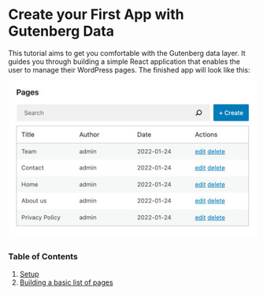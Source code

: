 # Create your First App with Gutenberg Data

This tutorial aims to get you comfortable with the Gutenberg data layer. It guides you through building a simple React application that enables the user to manage their WordPress pages. The finished app will look like this:

![](./media/finished-app.jpg)

### Table of Contents

1. [Setup](./1-setup.md)
2. [Building a basic list of pages](./2-building-a-list-of-pages.md)
